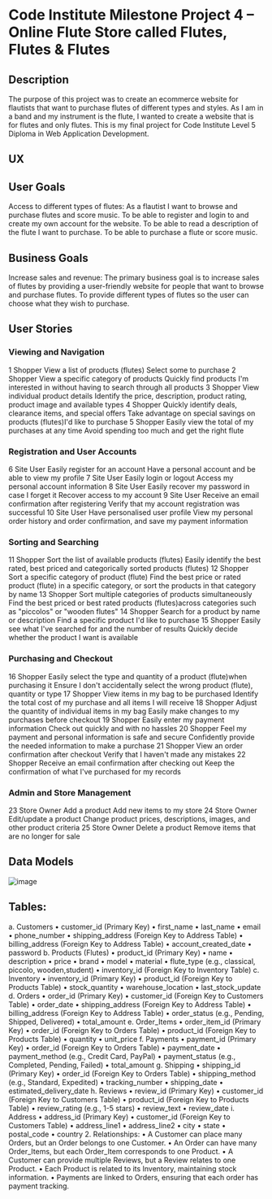 # Code Institute Milestone Project 4 – Online Flute Store called Flutes, Flutes & Flutes

## Description
The purpose of this project was to create an ecommerce website for flautists that want to purchase flutes of different types and styles. As I am in a band and my instrument is the flute, I wanted to create a website that is for flutes and only flutes. This is my final project for Code Institute Level 5 Diploma in Web Application Development.

## UX

## User Goals
Access to different types of flutes: As a flautist I want to browse and purchase flutes and score music.
To be able to register and login to and create my own account for the website. 
To be able to read a description of the flute I want to purchase. 
To be able to purchase a flute or score music. 

## Business Goals
Increase sales and revenue: The primary business goal is to increase sales of flutes by providing a user-friendly website for people that want to browse and purchase flutes. To provide different types of flutes so the user can choose what they wish to purchase. 

## User Stories

### Viewing and Navigation
1	Shopper	View a list of products (flutes)	Select some to purchase
2	Shopper	View a specific category of products	Quickly find products I'm interested in without having to search through all products
3	Shopper	View individual product details	Identify the price, description, product rating, product image and available types
4	Shopper	Quickly identify deals, clearance items, and special offers	Take advantage on special savings on products (flutes)I'd like to purchase
5	Shopper	Easily view the total of my purchases at any time	Avoid spending too much and get the right flute
### Registration and User Accounts
6	Site User	Easily register for an account	Have a personal account and be able to view my profile
7	Site User	Easily login or logout 	Access my personal account information
8	Site User	Easily recover my password in case I forget it 	Recover access to my account
9	Site User	Receive an email confirmation after registering	Verify that my account registration was successful
10	Site User	Have personalised user profile	View my personal order history and order confirmation, and save my payment information
### Sorting and Searching
11	Shopper	Sort the list of available products (flutes)	Easily identify the best rated, best priced and categorically sorted products (flutes)
12	Shopper	Sort a specific category of product (flute)	Find the best price or rated product (flute) in a specific category, or sort the products in that category by name
13	Shopper	Sort multiple categories of products simultaneously	Find the best priced or best rated products (flutes)across categories such as "piccolos" or "wooden flutes"
14	Shopper	Search for a product by name or description	Find a specific product I'd like to purchase
15	Shopper	Easily see what I've searched for and the number of results	Quickly decide whether the product I want is available
### Purchasing and Checkout
16	Shopper	Easily select the type and quantity of a product (flute)when purchasing it	Ensure I don't accidentally select the wrong product (flute), quantity or type
17	Shopper	View items in my bag to be purchased	Identify the total cost of my purchase and all items I will receive
18	Shopper	Adjust the quantity of individual items in my bag	Easily make changes to my purchases before checkout
19	Shopper	Easily enter my payment information	Check out quickly and with no hassles
20	Shopper	Feel my payment and personal information is safe and secure	Confidently provide the needed information to make a purchase
21	Shopper	View an order confirmation after checkout	Verify that I haven't made any mistakes
22	Shopper	Receive an email confirmation after checking out	Keep the confirmation of what I've purchased for my records
### Admin and Store Management
23	Store Owner	Add a product	Add new items to my store
24	Store Owner	Edit/update a product	Change product prices, descriptions, images, and other product criteria
25	Store Owner	Delete a product	Remove items that are no longer for sale

## Data Models
![image](https://github.com/user-attachments/assets/7ff53d7e-979e-44ea-a061-ad196730872c)

## Tables:
a. Customers
•	customer_id (Primary Key)
•	first_name
•	last_name
•	email
•	phone_number
•	shipping_address (Foreign Key to Address Table)
•	billing_address (Foreign Key to Address Table)
•	account_created_date
•	password
b. Products (Flutes)
•	product_id (Primary Key)
•	name
•	description
•	price
•	brand
•	model
•	material
•	flute_type (e.g., classical, piccolo, wooden,student)
•	inventory_id (Foreign Key to Inventory Table)
c. Inventory
•	inventory_id (Primary Key)
•	product_id (Foreign Key to Products Table)
•	stock_quantity
•	warehouse_location
•	last_stock_update
d. Orders
•	order_id (Primary Key)
•	customer_id (Foreign Key to Customers Table)
•	order_date
•	shipping_address (Foreign Key to Address Table)
•	billing_address (Foreign Key to Address Table)
•	order_status (e.g., Pending, Shipped, Delivered)
•	total_amount
e. Order_Items
•	order_item_id (Primary Key)
•	order_id (Foreign Key to Orders Table)
•	product_id (Foreign Key to Products Table)
•	quantity
•	unit_price
f. Payments
•	payment_id (Primary Key)
•	order_id (Foreign Key to Orders Table)
•	payment_date
•	payment_method (e.g., Credit Card, PayPal)
•	payment_status (e.g., Completed, Pending, Failed)
•	total_amount
g. Shipping
•	shipping_id (Primary Key)
•	order_id (Foreign Key to Orders Table)
•	shipping_method (e.g., Standard, Expedited)
•	tracking_number
•	shipping_date
•	estimated_delivery_date
h. Reviews
•	review_id (Primary Key)
•	customer_id (Foreign Key to Customers Table)
•	product_id (Foreign Key to Products Table)
•	review_rating (e.g., 1-5 stars)
•	review_text
•	review_date
i. Address
•	address_id (Primary Key)
•	customer_id (Foreign Key to Customers Table)
•	address_line1
•	address_line2
•	city
•	state
•	postal_code
•	country
2. Relationships:
•	A Customer can place many Orders, but an Order belongs to one Customer.
•	An Order can have many Order_Items, but each Order_Item corresponds to one Product.
•	A Customer can provide multiple Reviews, but a Review relates to one Product.
•	Each Product is related to its Inventory, maintaining stock information.
•	Payments are linked to Orders, ensuring that each order has payment tracking.







